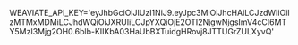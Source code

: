 WEAVIATE_API_KEY='eyJhbGciOiJIUzI1NiJ9.eyJpc3MiOiJhcHAiLCJzdWIiOiIzMTMxMDMiLCJhdWQiOiJXRUIiLCJpYXQiOjE2OTI2NjgwNjgsImV4cCI6MTY5MzI3Mjg2OH0.6blb-KIIKbA03HaUbBXTuidgHRovj8JTTUGrZULXyvQ'